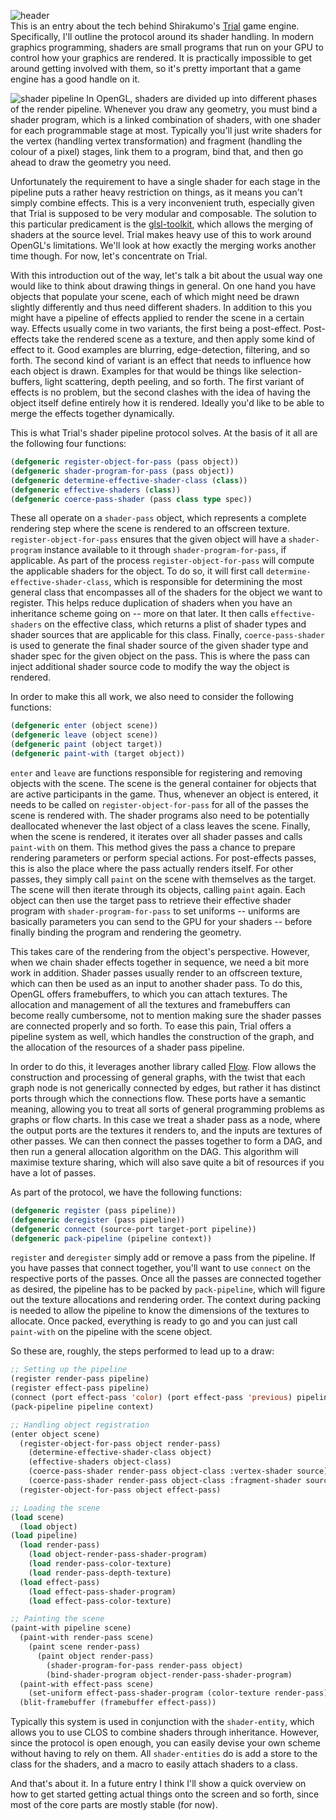 ![header](https://filebox.tymoon.eu//file/TVRRd05RPT0=)  
This is an entry about the tech behind Shirakumo's [Trial](http://shirakumo.org/projects/trial) game engine. Specifically, I'll outline the protocol around its shader handling. In modern graphics programming, shaders are small programs that run on your GPU to control how your graphics are rendered. It is practically impossible to get around getting involved with them, so it's pretty important that a game engine has a good handle on it.

<img src="http://www.opengl2go.net/wp-content/uploads/2015/11/OpenGL-4.0-Programmable-Shader-Pipeline1.png" alt="shader pipeline" class="left" />
In OpenGL, shaders are divided up into different phases of the render pipeline. Whenever you draw any geometry, you must bind a shader program, which is a linked combination of shaders, with one shader for each programmable stage at most. Typically you'll just write shaders for the vertex (handling vertex transformation) and fragment (handling the colour of a pixel) stages, link them to a program, bind that, and then go ahead to draw the geometry you need.

Unfortunately the requirement to have a single shader for each stage in the pipeline puts a rather heavy restriction on things, as it means you can't simply combine effects. This is a very inconvenient truth, especially given that Trial is supposed to be very modular and composable. The solution to this particular predicament is the [glsl-toolkit](http://shirakumo.org/projects/glsl-toolkit), which allows the merging of shaders at the source level. Trial makes heavy use of this to work around OpenGL's limitations. We'll look at how exactly the merging works another time though. For now, let's concentrate on Trial.

With this introduction out of the way, let's talk a bit about the usual way one would like to think about drawing things in general. On one hand you have objects that populate your scene, each of which might need be drawn slightly differently and thus need different shaders. In addition to this you might have a pipeline of effects applied to render the scene in a certain way. Effects usually come in two variants, the first being a post-effect. Post-effects take the rendered scene as a texture, and then apply some kind of effect to it. Good examples are blurring, edge-detection, filtering, and so forth. The second kind of variant is an effect that needs to influence how each object is drawn. Examples for that would be things like selection-buffers, light scattering, depth peeling, and so forth. The first variant of effects is no problem, but the second clashes with the idea of having the object itself define entirely how it is rendered. Ideally you'd like to be able to merge the effects together dynamically.

This is what Trial's shader pipeline protocol solves. At the basis of it all are the following four functions:

```commonlisp
(defgeneric register-object-for-pass (pass object))
(defgeneric shader-program-for-pass (pass object))
(defgeneric determine-effective-shader-class (class))
(defgeneric effective-shaders (class))
(defgeneric coerce-pass-shader (pass class type spec))
```

These all operate on a `shader-pass` object, which represents a complete rendering step where the scene is rendered to an offscreen texture. `register-object-for-pass` ensures that the given object will have a `shader-program` instance available to it through `shader-program-for-pass`, if applicable. As part of the process `register-object-for-pass` will compute the applicable shaders for the object. To do so, it will first call `determine-effective-shader-class`, which is responsible for determining the most general class that encompasses all of the shaders for the object we want to register. This helps reduce duplication of shaders when you have an inheritance scheme going on -- more on that later. It then calls `effective-shaders` on the effective class, which returns a plist of shader types and shader sources that are applicable for this class. Finally, `coerce-pass-shader` is used to generate the final shader source of the given shader type and shader spec for the given object on the pass. This is where the pass can inject additional shader source code to modify the way the object is rendered.

In order to make this all work, we also need to consider the following functions:

```commonlisp
(defgeneric enter (object scene))
(defgeneric leave (object scene))
(defgeneric paint (object target))
(defgeneric paint-with (target object))
```

`enter` and `leave` are functions responsible for registering and removing objects with the scene. The scene is the general container for objects that are active participants in the game. Thus, whenever an object is entered, it needs to be called on `register-object-for-pass` for all of the passes the scene is rendered with. The shader programs also need to be potentially deallocated whenever the last object of a class leaves the scene. Finally, when the scene is rendered, it iterates over all shader passes and calls `paint-with` on them. This method gives the pass a chance to prepare rendering parameters or perform special actions. For post-effects passes, this is also the place where the pass actually renders itself. For other passes, they simply call `paint` on the scene with themselves as the target. The scene will then iterate through its objects, calling `paint` again. Each object can then use the target pass to retrieve their effective shader program with `shader-program-for-pass` to set uniforms -- uniforms are basically parameters you can send to the GPU for your shaders -- before finally binding the program and rendering the geometry.

This takes care of the rendering from the object's perspective. However, when we chain shader effects together in sequence, we need a bit more work in addition. Shader passes usually render to an offscreen texture, which can then be used as an input to another shader pass. To do this, OpenGL offers framebuffers, to which you can attach textures. The allocation and management of all the textures and framebuffers can become really cumbersome, not to mention making sure the shader passes are connected properly and so forth. To ease this pain, Trial offers a pipeline system as well, which handles the construction of the graph, and the allocation of the resources of a shader pass pipeline.

In order to do this, it leverages another library called [Flow](https://github.com/Shinmera/flow). Flow allows the construction and processing of general graphs, with the twist that each graph node is not generically connected by edges, but rather it has distinct ports through which the connections flow. These ports have a semantic meaning, allowing you to treat all sorts of general programming problems as graphs or flow charts. In this case we treat a shader pass as a node, where the output ports are the textures it renders to, and the inputs are textures of other passes. We can then connect the passes together to form a DAG, and then run a general allocation algorithm on the DAG. This algorithm will maximise texture sharing, which will also save quite a bit of resources if you have a lot of passes.

As part of the protocol, we have the following functions:

```commonlisp
(defgeneric register (pass pipeline))
(defgeneric deregister (pass pipeline))
(defgeneric connect (source-port target-port pipeline))
(defgeneric pack-pipeline (pipeline context))
```

`register` and `deregister` simply add or remove a pass from the pipeline. If you have passes that connect together, you'll want to use `connect` on the respective ports of the passes. Once all the passes are connected together as desired, the pipeline has to be packed by `pack-pipeline`, which will figure out the texture allocations and rendering order. The context during packing is needed to allow the pipeline to know the dimensions of the textures to allocate. Once packed, everything is ready to go and you can just call `paint-with` on the pipeline with the scene object.

So these are, roughly, the steps performed to lead up to a draw:

```commonlisp
;; Setting up the pipeline
(register render-pass pipeline)
(register effect-pass pipeline)
(connect (port effect-pass 'color) (port effect-pass 'previous) pipeline)
(pack-pipeline pipeline context)

;; Handling object registration
(enter object scene)
  (register-object-for-pass object render-pass)
    (determine-effective-shader-class object)
    (effective-shaders object-class)
    (coerce-pass-shader render-pass object-class :vertex-shader source)
    (coerce-pass-shader render-pass object-class :fragment-shader source)
  (register-object-for-pass object effect-pass)

;; Loading the scene
(load scene)
  (load object)
(load pipeline)
  (load render-pass)
    (load object-render-pass-shader-program)
    (load render-pass-color-texture)
    (load render-pass-depth-texture)
  (load effect-pass)
    (load effect-pass-shader-program)
    (load effect-pass-color-texture)

;; Painting the scene
(paint-with pipeline scene)
  (paint-with render-pass scene)
    (paint scene render-pass)
      (paint object render-pass)
        (shader-program-for-pass render-pass object)
        (bind-shader-program object-render-pass-shader-program)
  (paint-with effect-pass scene)
    (set-uniform effect-pass-shader-program (color-texture render-pass))
  (blit-framebuffer (framebuffer effect-pass))
```

Typically this system is used in conjunction with the `shader-entity`, which allows you to use CLOS to combine shaders through inheritance. However, since the protocol is open enough, you can easily devise your own scheme without having to rely on them. All `shader-entities` do is add a store to the class for the shaders, and a macro to easily attach shaders to a class.

And that's about it. In a future entry I think I'll show a quick overview on how to get started getting actual things onto the screen and so forth, since most of the core parts are mostly stable (for now).
